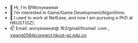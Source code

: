 - 👋 Hi, I’m @Wonyeaweat
- 👀 I’m interested in Game/Game Development/Algorithms.
- 💞️ I used to work at NetEase, and now I am pursuing a PhD at HKUST(GZ).
- 📫 Email: wonyeaweat@ 163/gmail/foxmail .com , ywang056@connect.hkust-gz.edu.cn

<!---
Wonyeaweat/Wonyeaweat is a ✨ special ✨ repository because its `README.md` (this file) appears on your GitHub profile.
You can click the Preview link to take a look at your changes.
--->
